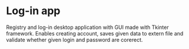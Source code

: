 # Log-in app
Registry and log-in desktop application with GUI made with Tkinter framework. Enables creating account, saves given data to extern file and validate whether given login and password are corerect.
